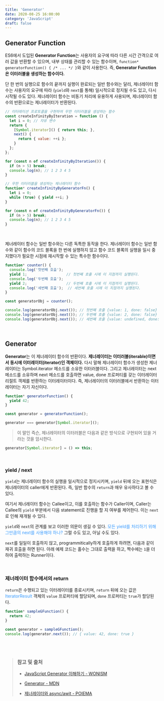 ```yaml
---
title: 'Generator'
date: 2020-08-25 16:00:00
category: 'JavaScript'
draft: false
---
```


## Generator Function

ES6에서 도입된 **Generator Function**는 사용자의 요구에 따라 다른 시간 간격으로 여러 값을 반환할 수 있으며, 내부 상태를 관리할 수 있는 함수이며, `function* generatorFunction() { /* ... */ }`와 같이 사용한다. 즉, **Generator Function은 이터러블을 생성하는 함수이다.** 

단 한 번의 실행으로 함수의 끝까지 실행이 완료되는 일반 함수와는 달리,
제너레이터 함수는 사용자의 요구에 따라 (`yield`와 `next`를 통해) 일시적으로 정지될 수도 있고, 다시 시작될 수도 있다.
제너레이터 함수는 비동기 처리에 유용하게 사용되며, 제너레이터 함수의 반환으로는 제너레이터가 반환된다.

```js
// 이터레이션 프로토콜을 구현하여 무한 이터러블을 생성하는 함수
const createInfinityByIteration = function () {
  let i = 0; // 자유 변수
  return {
    [Symbol.iterator]() { return this; },
    next() {
      return { value: ++i };
    }
  };
};

for (const n of createInfinityByIteration()) {
  if (n > 5) break;
  console.log(n); // 1 2 3 4 5
}

// 무한 이터러블을 생성하는 제너레이터 함수
function* createInfinityByGeneratorFn() {
  let i = 0;
  while (true) { yield ++i; }
}

for (const n of createInfinityByGeneratorFn()) {
  if (n > 5) break;
  console.log(n); // 1 2 3 4 5
}
```

<br>

제너레이터 함수는 일반 함수와는 다른 독특한 동작을 한다. 제너레이터 함수는 일반 함수와 같이 함수의 코드 블록을 한 번에 실행하지 않고 함수 코드 블록의 실행을 일시 중지했다가 필요한 시점에 재시작할 수 있는 특수한 함수이다.

```js
function* counter() {
  console.log('첫번째 호출');
  yield 1;                  // 첫번째 호출 시에 이 지점까지 실행된다.
  console.log('두번째 호출');
  yield 2;                  // 두번째 호출 시에 이 지점까지 실행된다.
  console.log('세번째 호출');  // 세번째 호출 시에 이 지점까지 실행된다.
}

const generatorObj = counter();

console.log(generatorObj.next()); // 첫번째 호출 {value: 1, done: false}
console.log(generatorObj.next()); // 두번째 호출 {value: 2, done: false}
console.log(generatorObj.next()); // 세번째 호출 {value: undefined, done: true}
```

<br>

## Generator

**Generator**는 이 제너레이터 함수의 반환이다. **제너레이터는 이터러블(iterable)이면서 동시에 이터레이터(iterator)인 객체이다.** 다시 말해 제너레이터 함수가 생성한 제너레이터는 Symbol.iterator 메소드를 소유한 이터러블이다. 그리고 제너레이터는 next 메소드를 소유하며 next 메소드를 호출하면 value, done 프로퍼티를 갖는 이터레이터 리절트 객체를 반환하는 이터레이터이다. 즉, 제너레이터의 이터러블에서 반환하는 이터레이터는 자기 자신이다. 

```js
function* generatorFunction() {
  yield 42;
}

const generator = generatorFunction();

generator === generator[Symbol.iterator]();
```

> 이 말인 즉슨, 제너레이터의 이터러블은 다음과 같은 방식으로 구현되어 있을 거라는 것을 암시한다.

```js
generator[Symbol.iterator] = () => this;
```

<br>

### yield / next

`yield`는 제너레이터 함수의 실행을 일시적으로 정지시키며, `yield` 뒤에 오는 표현식은 제너레이터의 caller에게 반환된다.
즉, 일반 함수의 `return`과 매우 유사하다고 볼 수 있다.

여기서 제너레이터 함수는 Callee이고, 이를 호출하는 함수가 Caller이며, Caller는 Callee의 `yield` 부분에서 다음 statement로 진행을 할 지 여부를 제어한다. 이는 `next`로 인해 재개될 수 있다.

`yield`와 `next`의 관계를 보고 이러한 의문이 생길 수 있다. <span style="color:rgb(59, 156, 255)">모든 yield를 처리하기 위해 그만큼의 next를 사용해야 하나?</span>
그럴 수도 있고, 아닐 수도 있다.

`next`를 일일이 호출하지 않고, programmitically하게 호출하게 하려면, 다음과 같이 재귀 호출을 하면 된다.
아래 예제 코드는 홀수는 그대로 출력을 하고, 짝수에는 `1`을 더하여 출력하는 Runner이다.

<br>

### 제너레이터 함수에서의 return

`return`은 수행되고 있는 이터레이터를 종료시키며, `return` 뒤에 오는 값은 <span style="color:rgb(59, 156, 255)">IteratorResult </span> 객체의 `value` 프로퍼티에 할당되며, `done` 프로퍼티는 `true`가 할당된다.

```js
function* sampleGFunction() {
  return 42;
}

const generator = sampleGFunction();
console.log(generator.next()); // { value: 42, done: true }
```

<br>

<br>

> ###  참고 및 출처
>
> - [JavaScript Generator 이해하기 - WONISM](https://wonism.github.io/javascript-generator/)
>
> - [Generator - MDN](https://developer.mozilla.org/ko/docs/Web/JavaScript/Reference/Global_Objects/Generator)
>
> - [제너레이터와 async/awit - POIEMA](https://poiemaweb.com/es6-generator)

